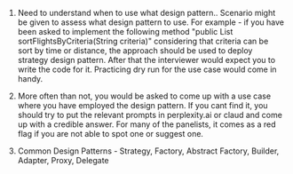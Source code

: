 1. Need to understand when to use what design pattern.. Scenario might be given to assess what design pattern to use. For example - if you have been asked to implement the following method "public List<Flight> sortFlightsByCriteria(String criteria)" considering that criteria can be sort by time or distance, the approach should be used to deploy strategy design pattern. After that the interviewer would expect you to write the code for it. Practicing dry run for the use case would come in handy.

2. More often than not, you would be asked to come up with a use case where you have employed the design pattern. If you cant find it, you should try to put the relevant prompts in perplexity.ai or claud and come up with a credible answer. For many of the panelists, it comes as a red flag if you are not able to spot one or suggest one.

3. Common Design Patterns - Strategy, Factory, Abstract Factory, Builder, Adapter, Proxy, Delegate
